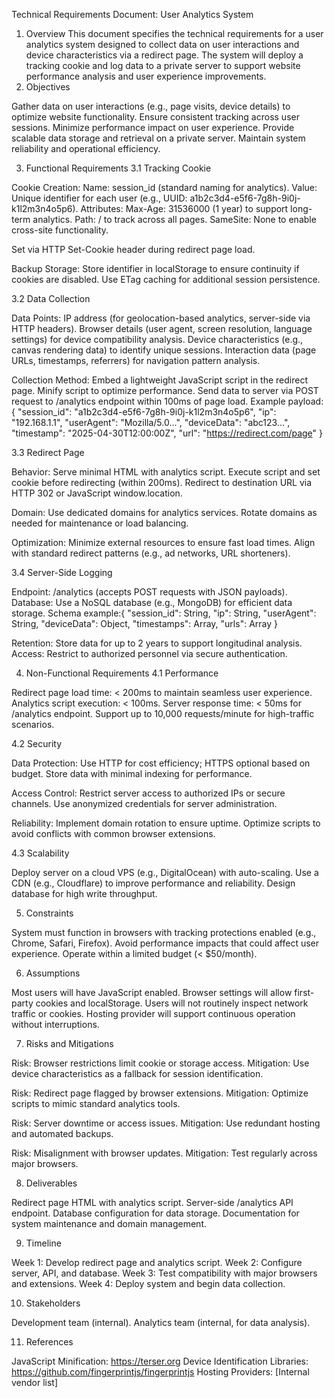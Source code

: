 Technical Requirements Document: User Analytics System
1. Overview
This document specifies the technical requirements for a user analytics system designed to collect data on user interactions and device characteristics via a redirect page. The system will deploy a tracking cookie and log data to a private server to support website performance analysis and user experience improvements.
2. Objectives

Gather data on user interactions (e.g., page visits, device details) to optimize website functionality.
Ensure consistent tracking across user sessions.
Minimize performance impact on user experience.
Provide scalable data storage and retrieval on a private server.
Maintain system reliability and operational efficiency.

3. Functional Requirements
3.1 Tracking Cookie

Cookie Creation:
Name: session_id (standard naming for analytics).
Value: Unique identifier for each user (e.g., UUID: a1b2c3d4-e5f6-7g8h-9i0j-k1l2m3n4o5p6).
Attributes:
Max-Age: 31536000 (1 year) to support long-term analytics.
Path: / to track across all pages.
SameSite: None to enable cross-site functionality.


Set via HTTP Set-Cookie header during redirect page load.


Backup Storage:
Store identifier in localStorage to ensure continuity if cookies are disabled.
Use ETag caching for additional session persistence.



3.2 Data Collection

Data Points:
IP address (for geolocation-based analytics, server-side via HTTP headers).
Browser details (user agent, screen resolution, language settings) for device compatibility analysis.
Device characteristics (e.g., canvas rendering data) to identify unique sessions.
Interaction data (page URLs, timestamps, referrers) for navigation pattern analysis.


Collection Method:
Embed a lightweight JavaScript script in the redirect page.
Minify script to optimize performance.
Send data to server via POST request to /analytics endpoint within 100ms of page load.
Example payload:{
  "session_id": "a1b2c3d4-e5f6-7g8h-9i0j-k1l2m3n4o5p6",
  "ip": "192.168.1.1",
  "userAgent": "Mozilla/5.0...",
  "deviceData": "abc123...",
  "timestamp": "2025-04-30T12:00:00Z",
  "url": "https://redirect.com/page"
}





3.3 Redirect Page

Behavior:
Serve minimal HTML with analytics script.
Execute script and set cookie before redirecting (within 200ms).
Redirect to destination URL via HTTP 302 or JavaScript window.location.


Domain:
Use dedicated domains for analytics services.
Rotate domains as needed for maintenance or load balancing.


Optimization:
Minimize external resources to ensure fast load times.
Align with standard redirect patterns (e.g., ad networks, URL shorteners).



3.4 Server-Side Logging

Endpoint: /analytics (accepts POST requests with JSON payloads).
Database:
Use a NoSQL database (e.g., MongoDB) for efficient data storage.
Schema example:{
  "session_id": String,
  "ip": String,
  "userAgent": String,
  "deviceData": Object,
  "timestamps": Array,
  "urls": Array
}




Retention: Store data for up to 2 years to support longitudinal analysis.
Access: Restrict to authorized personnel via secure authentication.

4. Non-Functional Requirements
4.1 Performance

Redirect page load time: < 200ms to maintain seamless user experience.
Analytics script execution: < 100ms.
Server response time: < 50ms for /analytics endpoint.
Support up to 10,000 requests/minute for high-traffic scenarios.

4.2 Security

Data Protection:
Use HTTP for cost efficiency; HTTPS optional based on budget.
Store data with minimal indexing for performance.


Access Control:
Restrict server access to authorized IPs or secure channels.
Use anonymized credentials for server administration.


Reliability:
Implement domain rotation to ensure uptime.
Optimize scripts to avoid conflicts with common browser extensions.



4.3 Scalability

Deploy server on a cloud VPS (e.g., DigitalOcean) with auto-scaling.
Use a CDN (e.g., Cloudflare) to improve performance and reliability.
Design database for high write throughput.

5. Constraints

System must function in browsers with tracking protections enabled (e.g., Chrome, Safari, Firefox).
Avoid performance impacts that could affect user experience.
Operate within a limited budget (< $50/month).

6. Assumptions

Most users will have JavaScript enabled.
Browser settings will allow first-party cookies and localStorage.
Users will not routinely inspect network traffic or cookies.
Hosting provider will support continuous operation without interruptions.

7. Risks and Mitigations

Risk: Browser restrictions limit cookie or storage access.
Mitigation: Use device characteristics as a fallback for session identification.


Risk: Redirect page flagged by browser extensions.
Mitigation: Optimize scripts to mimic standard analytics tools.


Risk: Server downtime or access issues.
Mitigation: Use redundant hosting and automated backups.


Risk: Misalignment with browser updates.
Mitigation: Test regularly across major browsers.



8. Deliverables

Redirect page HTML with analytics script.
Server-side /analytics API endpoint.
Database configuration for data storage.
Documentation for system maintenance and domain management.

9. Timeline

Week 1: Develop redirect page and analytics script.
Week 2: Configure server, API, and database.
Week 3: Test compatibility with major browsers and extensions.
Week 4: Deploy system and begin data collection.

10. Stakeholders

Development team (internal).
Analytics team (internal, for data analysis).

11. References

JavaScript Minification: https://terser.org
Device Identification Libraries: https://github.com/fingerprintjs/fingerprintjs
Hosting Providers: [Internal vendor list]

